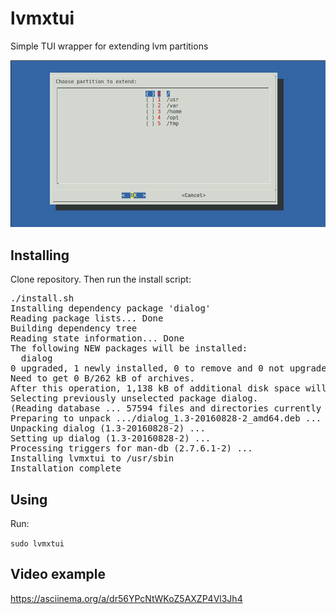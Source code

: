# lvmxtui
Simple TUI wrapper for extending lvm partitions

![Screenshot](lvmxtui.png?raw=true "Screenshot")

<h2>Installing</h2>
Clone repository. Then run the install script:
<pre>
./install.sh 
Installing dependency package 'dialog'
Reading package lists... Done
Building dependency tree       
Reading state information... Done
The following NEW packages will be installed:
  dialog
0 upgraded, 1 newly installed, 0 to remove and 0 not upgraded.
Need to get 0 B/262 kB of archives.
After this operation, 1,138 kB of additional disk space will be used.
Selecting previously unselected package dialog.
(Reading database ... 57594 files and directories currently installed.)
Preparing to unpack .../dialog_1.3-20160828-2_amd64.deb ...
Unpacking dialog (1.3-20160828-2) ...
Setting up dialog (1.3-20160828-2) ...
Processing triggers for man-db (2.7.6.1-2) ...
Installing lvmxtui to /usr/sbin
Installation complete
</pre>

<h2>Using</h2>
Run:

`sudo lvmxtui`

<h2>Video example</h2>

https://asciinema.org/a/dr56YPcNtWKoZ5AXZP4Vl3Jh4
